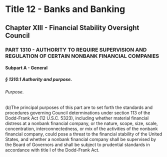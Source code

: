 
# Title 12 - Banks and Banking
## Chapter XIII - Financial Stability Oversight Council
### PART 1310 - AUTHORITY TO REQUIRE SUPERVISION AND REGULATION OF CERTAIN NONBANK FINANCIAL COMPANIES
#### Subpart A - General
##### § 1310.1 Authority and purpose.
###### Purpose.

(b)The principal purposes of this part are to set forth the standards and procedures governing Council determinations under section 113 of the Dodd-Frank Act (12 U.S.C. 5323), including whether material financial distress at a nonbank financial company, or the nature, scope, size, scale, concentration, interconnectedness, or mix of the activities of the nonbank financial company, could pose a threat to the financial stability of the United States, and whether a nonbank financial company shall be supervised by the Board of Governors and shall be subject to prudential standards in accordance with title I of the Dodd-Frank Act.
